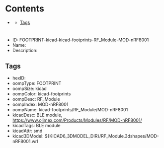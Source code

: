 



Contents
========

* [](#)
	* [Tags](#tags)

# 

- ID: FOOTPRINT-kicad-kicad-footprints-RF_Module-MOD-nRF8001
- Name: 
- Description: 

## Tags

- hexID: 
- oompType: FOOTPRINT
- oompSize: kicad
- oompColor: kicad-footprints
- oompDesc: RF_Module
- oompIndex: MOD-nRF8001
- oompName: kicad-footprints/RF_Module/MOD-nRF8001
- kicadDesc: BLE module, https://www.olimex.com/Products/Modules/RF/MOD-nRF8001/
- kicadTags: BLE module
- kicadAttr: smd
- kicad3DModel: ${KICAD6_3DMODEL_DIR}/RF_Module.3dshapes/MOD-nRF8001.wrl
